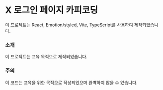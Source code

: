 # X 로그인 페이지 카피코딩

이 프로젝트는 React, Emotion/styled, Vite, TypeScript를 사용하여 제작되었습니다.

### 소개
이 프로젝트는 교육 목적으로 제작되었습니다.

### 주의
이 코드는 교육을 위한 목적으로 작성되었으며 완벽하지 않을 수 있습니다.

